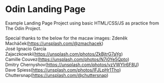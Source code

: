 # Odin Landing Page
Example Landing Page Project using basic HTML/CSS/JS as practice from The Odin Project.


Special thanks to the below for the macaw images:
 Zdeněk Macháček(https://unsplash.com/@zmachacek) <br />
 José Ignacio García Zajaczkowski(https://unsplash.com/photos/ZkBjtrG7aYg) <br />
 Camille Couvez(https://unsplash.com/photos/N7i0Ye5Qpto) <br />
 Dmitry Chernyshov(https://unsplash.com/photos/vzVWYIr6F8U) <br />
 Dave Spiess(https://unsplash.com/photos/lFJLpHr1Tho) <br />
 Chuttersnap(https://unsplash.com/@chuttersnap) <br />
